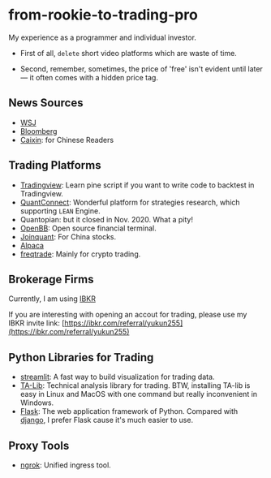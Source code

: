 # from-rookie-to-trading-pro
My experience as a programmer and individual investor.

- First of all, `delete` short video platforms which are waste of time.

- Second, remember, sometimes, the price of 'free' isn't evident until later — it often comes with a hidden price tag.

## News Sources
- [WSJ](https://www.wsj.com/)
- [Bloomberg](https://www.bloomberg.com/)
- [Caixin](https://www.caixin.com/): for Chinese Readers

## Trading Platforms
- [Tradingview](https://www.tradingview.com/): Learn pine script if you want to write code to backtest in Tradingview.
- [QuantConnect](https://www.quantconnect.com): Wonderful platform for strategies research, which supporting `LEAN` Engine.
- Quantopian: but it closed in Nov. 2020. What a pity!
- [OpenBB](https://github.com/OpenBB-finance/OpenBBTerminal): Open source financial terminal.
- [Joinquant](https://www.joinquant.com/): For China stocks.
- [Alpaca](https://alpaca.markets/)
- [freqtrade](https://www.freqtrade.io/en/stable/): Mainly for crypto trading.

## Brokerage Firms
Currently, I am using [IBKR](https://www.interactivebrokers.com/en/home.php)

If you are interesting with opening an accout for trading, please use my IBKR invite link:  [https://ibkr.com/referral/yukun255](https://ibkr.com/referral/yukun255)

## Python Libraries for Trading 
- [streamlit](https://github.com/streamlit/streamlit): A fast way to build visualization for trading data.
- [TA-Lib](https://github.com/TA-Lib/ta-lib): Technical analysis library for trading. BTW, installing TA-lib is easy in Linux and MacOS with one command but really inconvenient in Windows.
- [Flask](https://github.com/pallets/flask): The web application framework of Python. Compared with [django](https://github.com/django/django), I prefer Flask cause it's much easier to use.

## Proxy Tools
- [ngrok](https://github.com/ngrok): Unified ingress tool.

